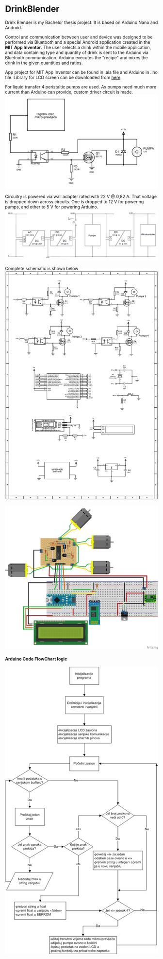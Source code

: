 # DrinkBlender

Drink Blender is my Bachelor thesis project. It is based on Arduino Nano and Android.

Control and communication between user and device was designed to be performed via Bluetooth and a special Android application created in the **MIT App Inventor**. The user selects a drink within the mobile application, and data containing type and quantity of drink is sent to the Arduino via Bluetooth
communication. Arduino executes the "recipe" and mixes the drink in the given quantities and ratios.

App project for MIT App Inventor can be found in .aia file and Arduino in .ino file.
Library for LCD screen can be downloaded from [here](https://github.com/fdebrabander/Arduino-LiquidCrystal-I2C-library).

For liquid transfer 4 peristaltic pumps are used. As pumps need much more current than Arduino can provide, custom driver circuit is made.
![ControlC](https://raw.githubusercontent.com/moresk0/DrinkBlender/main/Photos/PWControl.png)

Circuitry is powered via wall adapter rated with 22 V @ 0,82 A. That voltage is dropped down across circuits. One is dropped to 12 V for powering pumps, and other to 5 V for powering Arduino.
![Power](https://raw.githubusercontent.com/moresk0/DrinkBlender/main/Photos/VoltageRegulation.png)

Complete schematic is shown below
![Schematic](https://raw.githubusercontent.com/moresk0/DrinkBlender/main/Photos/Schematic.png)

![Assembly](https://raw.githubusercontent.com/moresk0/DrinkBlender/main/Photos/Assembly.png)

#### Arduino Code FlowChart logic
![FlowChart](https://raw.githubusercontent.com/moresk0/DrinkBlender/main/Photos/FlowChart.png)
